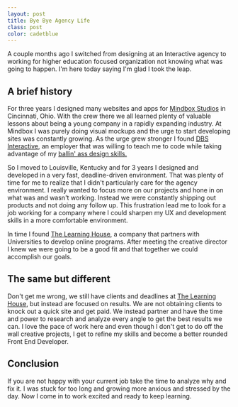 ```yaml
---
layout: post
title: Bye Bye Agency Life
class: post
color: cadetblue
---
```


A couple months ago I switched from designing at an Interactive agency to working for higher education focused organization not knowing what was going to happen. I'm here today saying I'm glad I took the leap.

<h2 class="h3">A brief history</h2>
For three years I designed many websites and apps for <a href="http://mindboxstudios.com" target="_blank">Mindbox Studios</a> in Cincinnati, Ohio. With the crew there we all learned plenty of valuable lessons about being a young company in a rapidly expanding industry. At Mindbox I was purely doing visual mockups and the urge to start developing sites was constantly growing. As the urge grew stronger I found <a href="http://dbswebsite.com" target="_blank">DBS Interactive</a>, an employer that was willing to teach me to code while taking advantage of my <a href="http://dribbble.com/brianmaierjr" target="_blank">ballin' ass design skills.</a>

So I moved to Louisville, Kentucky and for 3 years I designed and developed in a very fast, deadline-driven environment. That was plenty of time for me to realize that I didn't particularly care for the agency environment. I really wanted to focus more on our projects and hone in on what was and wasn't working. Instead we were constantly shipping out products and not doing any follow up. This frustration lead me to look for a job working for a company where I could sharpen my UX and development skills in a more comfortable environment.

In time I found <a href="http://learninghouse.com" target="_blank">The Learning House</a>, a company that partners with Universities to develop online programs. After meeting the creative director I knew we were going to be a good fit and that together we could accomplish our goals.

<h2 class="h3">The same but different</h2>
Don't get me wrong, we still have clients and deadlines at <a href="http://learninghouse.com" target="_blank">The Learning House</a>, but instead are focused on results. We are not obtaining clients to knock out a quick site and get paid. We instead partner and have the time and power to research and analyze every angle to get the best results we can. I love the pace of work here and even though I don't get to do off the wall creative projects, I get to refine my skills and become a better rounded Front End Developer.

<h2 class="h3">Conclusion</h2>
If you are not happy with your current job take the time to analyze why and fix it. I was stuck for too long and growing more anxious and stressed by the day. Now I come in to work excited and ready to keep learning.
